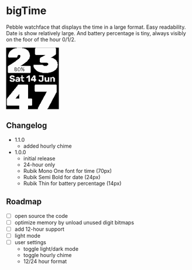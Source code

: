 # bigTime

Pebble watchface that displays the time in a large format. Easy readability. Date is show relatively large. And battery percentage is tiny, always visibly on the foor of the hour 0/1/2.

![screenshot](screenshot_1.png)

## Changelog
- 1.1.0
    - added hourly chime
- 1.0.0
    - initial release
    - 24-hour only
    - Rubik Mono One font for time (70px)
    - Rubik Semi Bold for date (24px)
    - Rubik Thin for battery percentage (14px)

## Roadmap
- [ ] open source the code
- [ ] optimize memory by unload unused digit bitmaps
- [ ] add 12-hour support
- [ ] light mode
- [ ] user settings
    - toggle light/dark mode
    - toggle hourly chime
    - 12/24 hour format